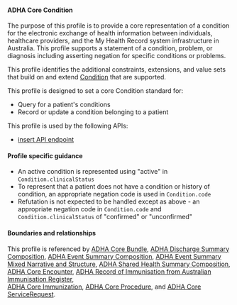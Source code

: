 #### ADHA Core Condition
The purpose of this profile is to provide a core representation of a condition for the electronic exchange of health information between individuals, healthcare providers, and the My Health Record system infrastructure in Australia. This profile supports a statement of a condition, problem, or diagnosis including asserting negation for specific conditions or problems.

This profile identifies the additional constraints, extensions, and value sets that build on and extend [Condition](http://hl7.org/fhir/R4/condition.html) that are supported. 

This profile is designed to set a core Condition standard for:
* Query for a patient's conditions
* Record or update a condition belonging to a patient

This profile is used by the following APIs:
* [insert API endpoint](StructureDefinition-TBD-1.html)


#### Profile specific guidance
- An active condition is represented using "active" in `Condition.clinicalStatus`
- To represent that a patient does not have a condition or history of condition, an appropriate negation code is used in `Condition.code`
- Refutation is not expected to be handled except as above - an appropriate negation code in `Condition.code` and `Condition.clinicalStatus` of "confirmed" or "unconfirmed"


#### Boundaries and relationships
This profile is referenced by 
[ADHA Core Bundle](StructureDefinition-dh-bundle-core-1.html), 
[ADHA Discharge Summary Composition](StructureDefinition-dh-composition-ds-1.html), 
[ADHA Event Summary Composition](StructureDefinition-dh-composition-es-1.html),
[ADHA Event Summary Mixed Narrative and Structure](StructureDefinition-dh-composition-es-mix-1.html), 
[ADHA Shared Health Summary Composition](StructureDefinition-dh-composition-shs-1.html),
[ADHA Core Encounter](StructureDefinition-dh-encounter-core-1.html), 
[ADHA Record of Immunisation from Australian Immunisation Register](StructureDefinition-dh-immunization-air-1.html),  
[ADHA Core Immunization](StructureDefinition-dh-immunization-core-1.html), 
[ADHA Core Procedure](StructureDefinition-dh-procedure-core-1.html), and 
[ADHA Core ServiceRequest](StructureDefinition-dh-servicerequest-core-1.html).
